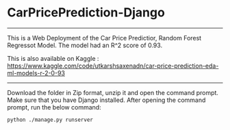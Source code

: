# CarPricePrediction-Django

---
This is a Web Deployment of the Car Price Predictior, Random Forest Regressot Model. The model had an R^2 score of 0.93. 

This is also available on Kaggle : 
https://www.kaggle.com/code/utkarshsaxenadn/car-price-prediction-eda-ml-models-r-2-0-93

---
Download the folder in Zip format, unzip it and open the command prompt. Make sure that you have Django installed.
After opening the command prompt, run the below command:

```
python ./manage.py runserver
```
